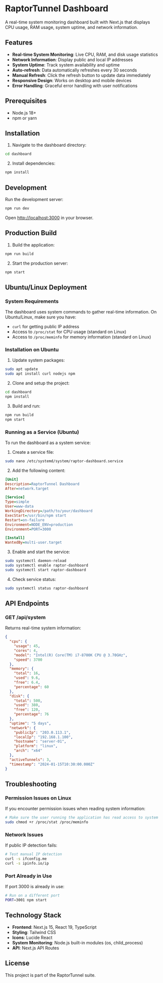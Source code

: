# RaptorTunnel Dashboard

A real-time system monitoring dashboard built with Next.js that displays CPU usage, RAM usage, system uptime, and network information.

## Features

- **Real-time System Monitoring**: Live CPU, RAM, and disk usage statistics
- **Network Information**: Display public and local IP addresses
- **System Uptime**: Track system availability and uptime
- **Auto-refresh**: Data automatically refreshes every 30 seconds
- **Manual Refresh**: Click the refresh button to update data immediately
- **Responsive Design**: Works on desktop and mobile devices
- **Error Handling**: Graceful error handling with user notifications

## Prerequisites

- Node.js 18+ 
- npm or yarn

## Installation

1. Navigate to the dashboard directory:
```bash
cd dashboard
```

2. Install dependencies:
```bash
npm install
```

## Development

Run the development server:

```bash
npm run dev
```

Open [http://localhost:3000](http://localhost:3000) in your browser.

## Production Build

1. Build the application:
```bash
npm run build
```

2. Start the production server:
```bash
npm start
```

## Ubuntu/Linux Deployment

### System Requirements

The dashboard uses system commands to gather real-time information. On Ubuntu/Linux, make sure you have:

- `curl` for getting public IP address
- Access to `/proc/stat` for CPU usage (standard on Linux)
- Access to `/proc/meminfo` for memory information (standard on Linux)

### Installation on Ubuntu

1. Update system packages:
```bash
sudo apt update
sudo apt install curl nodejs npm
```

2. Clone and setup the project:
```bash
cd dashboard
npm install
```

3. Build and run:
```bash
npm run build
npm start
```

### Running as a Service (Ubuntu)

To run the dashboard as a system service:

1. Create a service file:
```bash
sudo nano /etc/systemd/system/raptor-dashboard.service
```

2. Add the following content:
```ini
[Unit]
Description=RaptorTunnel Dashboard
After=network.target

[Service]
Type=simple
User=www-data
WorkingDirectory=/path/to/your/dashboard
ExecStart=/usr/bin/npm start
Restart=on-failure
Environment=NODE_ENV=production
Environment=PORT=3000

[Install]
WantedBy=multi-user.target
```

3. Enable and start the service:
```bash
sudo systemctl daemon-reload
sudo systemctl enable raptor-dashboard
sudo systemctl start raptor-dashboard
```

4. Check service status:
```bash
sudo systemctl status raptor-dashboard
```

## API Endpoints

### GET /api/system

Returns real-time system information:

```json
{
  "cpu": {
    "usage": 45,
    "cores": 4,
    "model": "Intel(R) Core(TM) i7-8700K CPU @ 3.70GHz",
    "speed": 3700
  },
  "memory": {
    "total": 16,
    "used": 9.6,
    "free": 6.4,
    "percentage": 60
  },
  "disk": {
    "total": 500,
    "used": 380,
    "free": 120,
    "percentage": 76
  },
  "uptime": "5 days",
  "network": {
    "publicIp": "203.0.113.1",
    "localIp": "192.168.1.100",
    "hostname": "server-01",
    "platform": "linux",
    "arch": "x64"
  },
  "activeTunnels": 3,
  "timestamp": "2024-01-15T10:30:00.000Z"
}
```

## Troubleshooting

### Permission Issues on Linux

If you encounter permission issues when reading system information:

```bash
# Make sure the user running the application has read access to system files
sudo chmod +r /proc/stat /proc/meminfo
```

### Network Issues

If public IP detection fails:

```bash
# Test manual IP detection
curl -s ifconfig.me
curl -s ipinfo.io/ip
```

### Port Already in Use

If port 3000 is already in use:

```bash
# Run on a different port
PORT=3001 npm start
```

## Technology Stack

- **Frontend**: Next.js 15, React 19, TypeScript
- **Styling**: Tailwind CSS
- **Icons**: Lucide React
- **System Monitoring**: Node.js built-in modules (os, child_process)
- **API**: Next.js API Routes

## License

This project is part of the RaptorTunnel suite.

